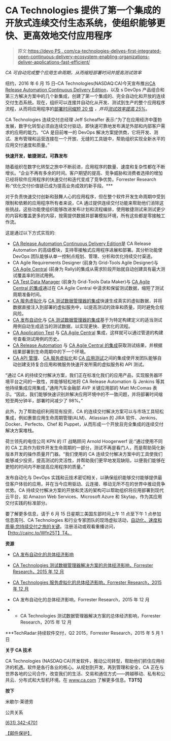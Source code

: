 # CA Technologies 提供了第一个集成的开放式连续交付生态系统，使组织能够更快、更高效地交付应用程序

> 原文:[https://devo PS . com/ca-technologies-delives-first-integrated-open-continuous-delivery-ecosystem-enabling-organizations-deliver-applications-fast-efficient/](https://devops.com/ca-technologies-delivers-first-integrated-open-continuous-delivery-ecosystem-enabling-organizations-deliver-applications-faster-efficiently/)

*CA 可自动完成整个应用生命周期，从而缩短部署时间并提高测试效率*

纽约，2016 年 6 月 15 日–CA Technologies(NASDAQ:CA)今天宣布推出[CA Release Automation Continuous Delivery Edition](http://www.ca.com/us/products/ca-release-automation.html)，以及 s DevOps 产品组合和第三方解决方案中的几个新集成，创建了第一个集成的、完全自动化和开放的连续交付生态系统。现在，组织可以连接并自动化从开发、测试到生产的整个应用程序流程，从而将应用程序的[部署时间缩短 20 倍](http://www.ca.com/content/dam/ca/us/files/industry-analyst-report/the-total-economic-impact-of-ca-release-automation.pdf) *，并将[测试效率提高 25%](http://www.ca.com/content/dam/ca/us/files/industry-analyst-report/the-total-economic-impact-of-the-ca-technologies-test-data-manager-solution.pdf)*。

CA Technologies 连续交付总经理 Jeff Scheaffer 表示:“为了在应用经济中蓬勃发展，数字化转型必须由连续交付驱动，即快速可靠地发布满足外部和内部客户需求的应用的能力。“CA 是目前唯一的 DevOps 解决方案提供商，它将开发、测试、发布管理和运营连接在一个开放、无缝的工具链中，帮助组织实现全新水平的应用交付速度和质量。”

**快速开发，敏捷测试，可靠发布**

随着组织在数字化转型之旅中不断前进，应用程序的数量、速度和复杂性都在不断增长。“企业不再有多余的时间。客户期望的提高、竞争威胁和消费者选择的增加已经将软件应用程序的快速交付和迭代变成了竞争优势。Forrester Research 称:“优化交付价值链已成为提高业务成效的新手段。***

对于负责快速交付创新和鼓舞人心的应用程序，但在整个软件开发生命周期中受到限制和依赖的应用程序所有者来说，CA 通过提供连续交付功能来帮助他们消除这些挑战，这些功能使组织能够改进发布计划和流程编排，使用敏捷测试来测试更少的内容和覆盖更多的内容，按需提供数据并部署模拟环境，所有这些都是零接触工作流。

这是通过以下方式实现的:

*   [CA Release Automation Continuous Delivery Edition](http://www.ca.com/us/products/ca-release-automation.html)是 CA Release Automation 的高级模块，支持零接触式应用程序进展和部署。其分析功能使 DevOps 团队能够从单一控制点规划、管理、分析和优化持续交付渠道。
*   CA Agile Requirements Designer (前身为 Grid-Tools Agile Designer)与 [CA Agile Central](http://www.ca.com/us/products/ca-agile-central.html) (前身为 Rally)的集成从需求阶段开始就自动创建具有最大测试覆盖率的测试用例。
*   [CA Test Data Manager](http://www.ca.com/us/products/ca-test-data-manager.html) (前身为 Grid-Tools Data Maker)与 [CA Agile Central 的集成](http://www.ca.com/us/products/ca-agile-central.html)通过在 CA Agile Central 中请求和保留测试数据，缩短了测试周期准备时间。
*   [CA 服务虚拟化](http://www.ca.com/us/products/ca-service-virtualization.html)与 [CA 测试数据管理器的集成](http://www.ca.com/us/products/ca-test-data-manager.html)快速生成真实的虚拟数据，并将数据直接注入到部署的虚拟服务中，以提高测试的效率和质量，同时避免合规风险。
*   [CA 发布自动化](http://www.ca.com/us/products/ca-release-automation.html?intcmp=headernav)与 [CA 测试数据管理器的集成](http://www.ca.com/us/products/ca-test-data-manager.html)基于为特定构建定义的适当测试用例自动生成适当的测试数据，以实现更快、更优化的流程。
*   [CA Application Test](http://www.ca.com/us/products/ca-application-test.html) 与 [CA Agile Central](http://www.ca.com/us/products/ca-agile-central.html) 集成，这样就可以通过管道的构建号查看测试用例的历史。
*   [CA Release Automation](http://www.ca.com/us/products/ca-release-automation.html?intcmp=headernav) 与 [CA Agile Central 的集成](http://www.ca.com/us/products/ca-agile-central.html)获取测试结果，并根据结果部署到生命周期中的下一个环境。
*   [CA API 管理](http://www.ca.com/us/products/api-management.html?intcmp=headernav)、 [CA 服务虚拟化](http://www.ca.com/us/products/ca-service-virtualization.html)和 [CA 应用测试](http://www.ca.com/us/products/ca-application-test.html)之间的集成使开发团队能够自动创建支持复合应用和微服务快速开发所需的虚拟服务和 API 测试。

“通过 CA 的持续交付解决方案，我们正在标准化我们的应用产品，实现服务器环境平台之间的一致性，并能够轻松地将 CA Release Automation 与 Jenkins 等其他持续集成应用集成，”通用汽车金融部 AVP 关键应用部的 Matt McComas 表示。“因此，我们能够快速识别并解决应用环境中的不一致问题，并将部署时间缩短至两分钟半，部署时间减少了 98%。”

此外，为了帮助组织利用现有投资，CA 的连续交付解决方案可以与市场工具轻松集成，例如惠普应用生命周期管理(ALM)、Atlassian 的 JIRA 软件、Jenkins、Docker、Perfecto、Chef 和 Puppet，从而形成一个开放且完全集成的连续交付解决方案堆栈。

荷兰领先的电信公司 KPN 的 IT 战略顾问 Arnold Hoogerwerf 说:“通过使用不同的 CA 工具作为软件开发生命周期的一部分，测试不再是看门人，而是帮助简化新版本开发的操作质量开门器。“我们使用的 CA 连续交付解决方案中的工具使我们能够减少投资，提高测试的灵活性，并帮助我们更早地发现缺陷，以便我们能够在更短的时间内不断提高应用程序的质量。”

发布自动化与 DevOps 实践和云技术密切相关，以确保组织能够交付能够提供最佳客户体验的应用，并在当今应用驱动、云连接、移动无所不在的世界中推动竞争优势。CA 持续交付解决方案的开放和灵活的架构可以帮助组织将应用部署到现代云平台，如 Amazon Web Services、Microsoft Azure 和 Skytap，作为其应用交付实践的标准部分。

要了解更多信息，请于 6 月 15 日星期三美国东部时间上午 11 点至下午 1 点参加信息周刊、CA Technologies 和行业专家团队的现场虚拟活动，[自动化、速度和质量:您持续交付之旅的关键](https://webinar.informationweek.com/2113?keycode=CAA1DC)。注册活动或观看重播访问，【http://cainc.to/Wfn25T】T4。

**资源**

*   [CA 发布自动化的总体经济影响](http://www.ca.com/us/collateral/industry-analyst-report/the-total-economic-impact-of-ca-release-automation.html)
*   [CA Technologies 测试数据管理器解决方案的总体经济影响，Forrester Research，2015 年 12 月](http://www.ca.com/content/dam/ca/us/files/industry-analyst-report/the-total-economic-impact-of-the-ca-technologies-test-data-manager-solution.pdf)
*   [CA Technologies 服务虚拟化的总体经济影响，Forrester Research，2015 年 12 月](http://www.ca.com/us/collateral/industry-analyst-report/the-total-economic-impact-of-ca-service-virtualization.thanks.html)

*   CA 发布自动化的总体经济影响，Forrester Research，2015 年 12 月

* * CA Technologies 测试数据管理器解决方案的总体经济影响，Forrester Research，2015 年 12 月

***TechRadar:持续软件交付，Q2 2015，Forrester Research，2015 年 5 月 1 日

**关于 CA 技术**

CA Technologies (NASDAQ:CA)开发软件，推动公司转型，帮助他们抓住应用经济的机遇。软件是各行各业的核心。从规划到开发，再到管理和安全，CA 正在与世界各地的公司合作，改变我们的生活、交易和通信方式——跨越移动、私有和公共云、分布式和大型机环境。在 www.ca.com 了解更多信息。**T3T5】**

**按下**

米歇尔·莱德劳

公共关系

[(631) 342-4701](tel:%28631%29%20342-4701)

[【邮件保护】](/cdn-cgi/l/email-protection#3b765258535e57575e15575a525f575a4c7b585a15585456)